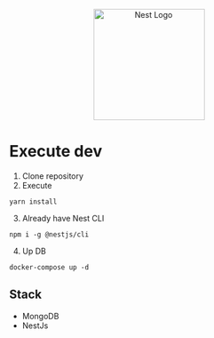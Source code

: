 <p align="center">
  <a href="http://nestjs.com/" target="blank"><img src="https://nestjs.com/img/logo-small.svg" width="200" alt="Nest Logo" /></a>
</p>


# Execute dev
1. Clone repository
2. Execute
```
yarn install
```
3. Already have Nest CLI
```
npm i -g @nestjs/cli
```
4. Up DB
```
docker-compose up -d
```



## Stack
* MongoDB
* NestJs

